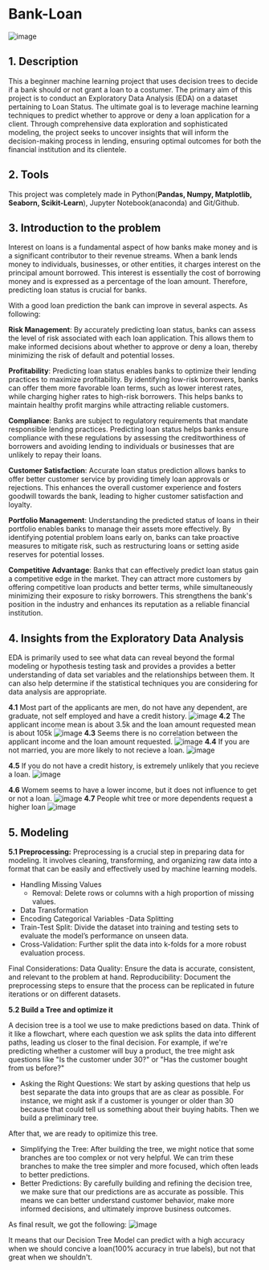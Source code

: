 # Bank-Loan
![image](https://github.com/egm3/Bank-Loan/assets/37548107/42ffe897-71d6-4172-9250-c4060a9be612)

## 1. Description
This a beginner machine learning project that uses decision trees to decide if a bank should or not grant a loan to a costumer. The primary aim of this project is to conduct an Exploratory Data Analysis (EDA) on a dataset pertaining to Loan Status. The ultimate goal is to leverage machine learning techniques to predict whether to approve or deny a loan application for a client. Through comprehensive data exploration and sophisticated modeling, the project seeks to uncover insights that will inform the decision-making process in lending, ensuring optimal outcomes for both the financial institution and its clientele.

## 2. Tools
This project was completely made in Python(**Pandas, Numpy, Matplotlib, Seaborn, Scikit-Learn**), Jupyter Notebook(anaconda) and Git/Github.

## 3. Introduction to the problem
Interest on loans is a fundamental aspect of how banks make money and is a significant contributor to their revenue streams. When a bank lends money to individuals, businesses, or other entities, it charges interest on the principal amount borrowed. This interest is essentially the cost of borrowing money and is expressed as a percentage of the loan amount. Therefore, predicting loan status is crucial for banks.

With a good loan prediction the bank can improve in several aspects. As following:

**Risk Management**: By accurately predicting loan status, banks can assess the level of risk associated with each loan application. This allows them to make informed decisions about whether to approve or deny a loan, thereby minimizing the risk of default and potential losses.

**Profitability**: Predicting loan status enables banks to optimize their lending practices to maximize profitability. By identifying low-risk borrowers, banks can offer them more favorable loan terms, such as lower interest rates, while charging higher rates to high-risk borrowers. This helps banks to maintain healthy profit margins while attracting reliable customers.

**Compliance**: Banks are subject to regulatory requirements that mandate responsible lending practices. Predicting loan status helps banks ensure compliance with these regulations by assessing the creditworthiness of borrowers and avoiding lending to individuals or businesses that are unlikely to repay their loans.

**Customer Satisfaction**: Accurate loan status prediction allows banks to offer better customer service by providing timely loan approvals or rejections. This enhances the overall customer experience and fosters goodwill towards the bank, leading to higher customer satisfaction and loyalty.

**Portfolio Management**: Understanding the predicted status of loans in their portfolio enables banks to manage their assets more effectively. By identifying potential problem loans early on, banks can take proactive measures to mitigate risk, such as restructuring loans or setting aside reserves for potential losses.

**Competitive Advantage**: Banks that can effectively predict loan status gain a competitive edge in the market. They can attract more customers by offering competitive loan products and better terms, while simultaneously minimizing their exposure to risky borrowers. This strengthens the bank's position in the industry and enhances its reputation as a reliable financial institution.

## 4. Insights from the Exploratory Data Analysis
EDA is primarily used to see what data can reveal beyond the formal modeling or hypothesis testing task and provides a provides a better understanding of data set variables and the relationships between them. It can also help determine if the statistical techniques you are considering for data analysis are appropriate.

**4.1** Most part of the applicants are men, do not have any dependent, are graduate, not self employed and have a credit history.
![image](https://github.com/egm3/Bank-Loan/assets/37548107/e3764776-f9ce-4a21-ad28-d6ba0c614754)
**4.2** The applicant income mean is about 3.5k and the loan amount requested mean is about 105k
![image](https://github.com/egm3/Bank-Loan/assets/37548107/3bc3ed03-8d98-47f9-b2b9-7518f97e5bc9)
**4.3** Seems there is no correlation between the applicant income and the loan amount requested.
![image](https://github.com/egm3/Bank-Loan/assets/37548107/8da899d7-b7ea-4c4c-ba78-ca2074eae3a9)
**4.4** If you are not married, you are more likely to not recieve a loan.
![image](https://github.com/egm3/Bank-Loan/assets/37548107/c63fc346-6547-43cf-8300-273428bc1f65)


**4.5** If you do not have a credit history, is extremely unlikely that you recieve a loan.
![image](https://github.com/egm3/Bank-Loan/assets/37548107/789d12b9-d84d-47fd-89bd-5155c2a43da1)


**4.6** Womem seems to have a lower income, but it does not influence to get or not a loan.
![image](https://github.com/egm3/Bank-Loan/assets/37548107/4422dad9-4119-4bca-8756-e48c60ed3e8b)
**4.7** People whit tree or more dependents request a higher loan
![image](https://github.com/egm3/Bank-Loan/assets/37548107/447cfbf8-0670-4135-bf65-33d04f21dc0a)

## 5. Modeling

**5.1 Preprocessing:** Preprocessing is a crucial step in preparing data for modeling. It involves cleaning, transforming, and organizing raw data into a format that can be easily and effectively used by machine learning models. 
- Handling Missing Values
  -  Removal: Delete rows or columns with a high proportion of missing values.
-  Data Transformation
  - Encoding Categorical Variables
-Data Splitting
  - Train-Test Split: Divide the dataset into training and testing sets to evaluate the model’s performance on unseen data.
  - Cross-Validation: Further split the data into k-folds for a more robust evaluation process.

Final Considerations:
Data Quality: Ensure the data is accurate, consistent, and relevant to the problem at hand.
Reproducibility: Document the preprocessing steps to ensure that the process can be replicated in future iterations or on different datasets.

**5.2 Build a Tree and optimize it**

A decision tree is a tool we use to make predictions based on data. Think of it like a flowchart, where each question we ask splits the data into different paths, leading us closer to the final decision. For example, if we're predicting whether a customer will buy a product, the tree might ask questions like "Is the customer under 30?" or "Has the customer bought from us before?"

- Asking the Right Questions: We start by asking questions that help us best separate the data into groups that are as clear as possible. For instance, we might ask if a customer is younger or older than 30 because that could tell us something about their buying habits. Then we build a preliminary tree.

After that, we are ready to opitimize this tree.
- Simplifying the Tree: After building the tree, we might notice that some branches are too complex or not very helpful. We can trim these branches to make the tree simpler and more focused, which often leads to better predictions.
- Better Predictions: By carefully building and refining the decision tree, we make sure that our predictions are as accurate as possible. This means we can better understand customer behavior, make more informed decisions, and ultimately improve business outcomes.

As final result, we got the following:
![image](https://github.com/user-attachments/assets/3c6409fe-27e1-4654-995e-5aecfa449c44)


It means that our Decision Tree Model can predict with a high accuracy when we should concive a loan(100% accuracy in true labels), but not that great when we shouldn't. 
